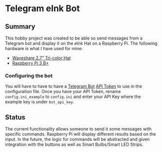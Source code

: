 # Telegram eInk Bot

## Summary
This hobby project was created to be able so send messages from a Telegram bot and display it on the eInk Hat on a Raspberry Pi. The following hardware is what I have used for mine:
- <a href="https://www.amazon.com/gp/product/B0751H7WB7/ref=ppx_yo_dt_b_search_asin_title?ie=UTF8&psc=1" target="_blank">Waveshare 2.7" Tri-color Hat</a>
- <a href="https://www.adafruit.com/product/3775" target="_blank">Raspberry Pi 3 B+</a>

### Configuring the bot
You will have to have to have a <a href="https://core.telegram.org/bots" target="_blank">Telegram Bot</a> <a href="https://www.siteguarding.com/en/how-to-get-telegram-bot-api-token" target="_blank">API Token</a> to use in the configuration file. Once you have your API Token, rename `config.ini_example` to `config.ini` and enter your API Key where the example key is under `bot_api_key`.

## Status
The current functionality allows someone to send it some messages with specific commands. Raspberry Pi will display different results based on the input. In the future, the logic for commands will be abstracted and given integration with the buttons as well as Smart Bulbs/Smart LED Strips.
